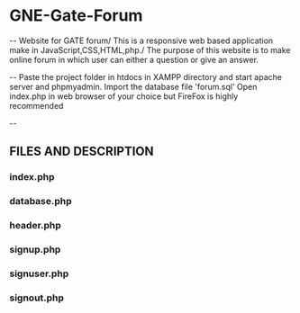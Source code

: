 # GNE-Gate-Forum
--
Website for GATE forum/
This is a responsive web based application make in JavaScript,CSS,HTML,php./
The purpose of this website is to make online forum in which user can either a question or give an answer.

--
Paste the project folder in htdocs in XAMPP directory and start apache server and phpmyadmin.
Import the database file 'forum.sql'
Open index.php in web browser of your choice but FireFox is highly recommended

--

## FILES AND DESCRIPTION

### index.php     
### database.php
### header.php
### signup.php
### signuser.php
### signout.php
